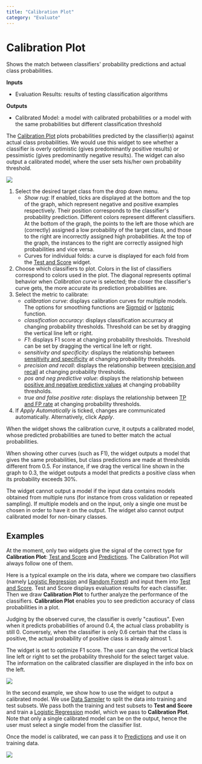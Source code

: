 ```yaml
---
title: "Calibration Plot"
category: "Evaluate"
---
```

Calibration Plot
================

Shows the match between classifiers' probability predictions and actual class probabilities.

**Inputs**

- Evaluation Results: results of testing classification algorithms

**Outputs**

- Calibrated Model: a model with calibrated probabilities or a model with the same probabilities but different classification threshold

The [Calibration Plot](https://en.wikipedia.org/wiki/Calibration_curve) plots probabilities predicted by the classifier(s) against actual class probabilities. We would use this widget to see whether a classifier is overly optimistic (gives predominantly positive results) or pessimistic (gives predominantly negative results). The widget can also output a calibrated model, where the user sets his/her own probability threshold.

![](../images/Calibration-Plot.png)

1. Select the desired target class from the drop down menu.
   - *Show rug*: If enabled, ticks are displayed at the bottom and the top of the graph, which represent negative and positive examples respectively. Their position corresponds to the classifier's probability prediction. Different colors represent different classifiers. At the bottom of the graph, the points to the left are those which are (correctly) assigned a low probability of the target class, and those to the right are incorrectly assigned high probabilities. At the top of the graph, the instances to the right are correctly assigned high probabilities and vice versa.
   - Curves for individual folds: a curve is displayed for each fold from the [Test and Score](../testandscore/) widget.
2. Choose which classifiers to plot. Colors in the list of classifiers correspond to colors used in the plot. The diagonal represents optimal behavior when *Calibration curve* is selected; the closer the classifier's curve gets, the more accurate its prediction probabilities are.
3. Select the metric to calibrate:
   - *calibration curve*: displays calibration curves for multiple models. The options for smoothing functions are [Sigmoid](https://en.wikipedia.org/wiki/Sigmoid_function) or [Isotonic](https://en.wikipedia.org/wiki/Isotonic_regression) function.
   - *classification accuracy*: displays classification accurracy at changing probability thresholds. Threshold can be set by dragging the vertical line left or right.
   - *F1*: displays F1 score at changing probability thresholds. Threshold can be set by dragging the vertical line left or right.
   - *sensitivity and specificity*: displays the relationship between [sensitivity and specificity](https://en.wikipedia.org/wiki/Sensitivity_and_specificity) at changing probability thresholds.
   - *precision and recall*: displays the relationship between [precision and recall](https://en.wikipedia.org/wiki/Precision_and_recall) at changing probability thresholds.
   - *pos and neg predictive value*: displays the relationship between [positive and negative predictive values](https://en.wikipedia.org/wiki/Positive_and_negative_predictive_values) at changing probability thresholds.
   - *true and false positive rate*: displays the relationship between [TP and FP rate](https://en.wikipedia.org/wiki/False_positives_and_false_negatives) at changing probability thresholds.
4. If *Apply Automatically* is ticked, changes are communicated automatically. Alternatively, click *Apply*.

When the widget shows the calibration curve, it outputs a calibrated model, whose predicted probabilities are tuned to better match the actual probabilities.

When showing other curves (such as F1), the widget outputs a model that gives the same probabilities, but class predictions are made at thresholds different from 0.5. For instance, if we drag the vertical line shown in the graph to 0.3, the widget outputs a model that predicts a positive class when its probability exceeds 30%.

The widget cannot output a model if the input data contains models obtained from multiple runs (for instance from cross validation or repeated sampling). If multiple models and on the input, only a single one must be chosen in order to have it on the output. The widget also cannot output calibrated model for non-binary classes.

Examples
--------

At the moment, only two widgets give the signal of the correct type for **Calibration Plot**: [Test and Score](../evaluate/../testandscore/) and [Predictions](../../evaluate/predictions/). The Calibration Plot will always follow one of them.

Here is a typical example on the iris data, where we compare two classifiers (namely [Logistic Regression](../../model/logisticregression/) and [Random Forest](../model/randomforest.md)) and input them into [Test and Score](../evaluate/../testandscore/). Test and Score displays evaluation results for each classifier. Then we draw **Calibration Plot** to further analyze the performance of the classifiers. **Calibration Plot** enables you to see prediction accuracy of class probabilities in a plot.

Judging by the observed curve, the classifier is overly "cautious". Even when it predicts probabilities of around 0.4, the actual class probability is still 0. Conversely, when the classifier is only 0.6 certain that the class is positive, the actual probability of positive class is already almost 1.

The widget is set to optimize F1 score. The user can drag the vertical black line left or right to set the probability threshold for the select target value. The information on the calibrated classifier are displayed in the info box on the left.

![](../images/Calibration-Plot-Example1.png)

In the second example, we show how to use the widget to output a calibrated model. We use [Data Sampler](../data/datasampler.md) to split the data into training and test subsets. We pass both the training and test subsets to **Test and Score** and train a [Logistic Regression](../../model/logisticregression/) model, which we pass to **Calibration Plot**. Note that only a single calibrated model can be on the output, hence the user must select a single model from the classifier list.

Once the model is calibrated, we can pass it to [Predictions](../../evaluate/predictions/) and use it on training data.

![](../images/Calibration-Plot-Example2.png)
